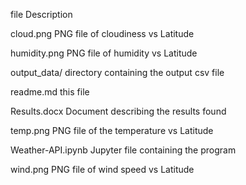 
file                Description 

cloud.png           PNG file of cloudiness vs Latitude

humidity.png        PNG file of humidity vs Latitude

output_data/        directory containing the output csv file

readme.md           this file

Results.docx        Document describing the results found 

temp.png            PNG file of the temperature vs Latitude

Weather-API.ipynb     Jupyter file containing the program

wind.png            PNG file of wind speed vs Latitude
